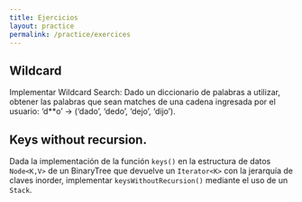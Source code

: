 ```yaml
---
title: Ejercicios
layout: practice
permalink: /practice/exercices
---
```


## Wildcard

Implementar Wildcard Search: Dado un diccionario de palabras a utilizar, obtener las palabras que sean matches de una cadena ingresada por el usuario: ‘d**o’ → (‘dado’, ‘dedo’, ‘dejo’, ‘dijo’).

## Keys without recursion.

Dada la implementación de la función `keys()` en la estructura de datos `Node<K,V>` de un BinaryTree que devuelve un `Iterator<K>` con la jerarquía de claves inorder, implementar `keysWithoutRecursion()` mediante el uso de un `Stack`.
